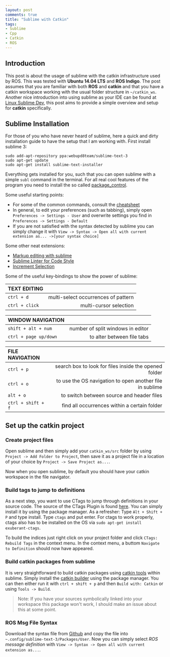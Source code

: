 ```yaml
---
layout: post
comments: true
title: "Sublime with Catkin"
tags:
- Sublime
- Cpp
- Catkin
- ROS
---
```


## Introduction

This post is about the usage of sublime with the catkin infrastructure used by ROS. This was tested with **Ubuntu 14.04 LTS** and **ROS Indigo**. The post assumes that you are familiar with both **ROS** and **catkin** and that you have a catkin workspace working with the usual folder structure in `~/catkin_ws`. Another nice introduction into using sublime as your IDE can be found at [Linux Sublime Dev](https://chromium.googlesource.com/chromium/src/+/master/docs/linux_sublime_dev.md), this post aims to provide a simple overview and setup for **catkin** specifically.

<!--more-->

## Sublime Installation

For those of you who have never heard of sublime, here a quick and dirty installation guide to have the setup that I am working with. First install sublime 3:

```raw
sudo add-apt-repository ppa:webupd8team/sublime-text-3
sudo apt-get update
sudo apt-get install sublime-text-installer
```

Everything gets installed for you, such that you can open sublime with a simple `subl` command in the terminal. For all real cool features of the program you need to install the so called [package_control](https://packagecontrol.io/installation).

Some useful starting points:

* For some of the common commands, consult the [cheatsheet](http://csnipp.com/s/66/-List-of-commonly-used-sublime-text-commands)
* In general, to edit your preferences (such as tabbing), simply open `Preferences -> Settings - User` and overwrite settings you find in `Preferences -> Settings - Default`
* If you are not satisfied with the syntax detected by sublime you can simply change it with `View -> Syntax -> Open all with current extension as... ->[your syntax choice]`

Some other neat extensions:

* [Markup editing with sublime](http://plaintext-productivity.net/2-04-how-to-set-up-sublime-text-for-markdown-editing.html)
* [Sublime Linter for Code Style](http://www.sublimelinter.com/en/latest/)
* [Increment Selection](https://github.com/yulanggong/IncrementSelection)

Some of the useful key-bindings to show the power of sublime:

| TEXT EDITING  | |
| :------------- |-------------:|
| `ctrl + d` | multi-select occurrences of pattern |
| `ctrl + click` | multi-cursor selection |

| WINDOW NAVIGATION | |
| :------------- |-------------:|
| `shift + alt + num` | number of split windows in editor |
| `ctrl + page up/down` | to alter between file tabs |

| FILE NAVIGATION |  |
| :------------- |-------------:|
| `ctrl + p` | search box to look for files inside the opened folder |
| `ctrl + o` | to use the OS navigation to open another file in sublime |
| `alt + o` | to switch between source and header files |
| `ctrl + shift + f` | find all occurrences within a certain folder |

## Set up the catkin project

### Create project files

Open sublime and then simply add your `catkin_ws/src` folder by using `Project -> Add Folder to Project`, then save it as a project file in a location of your choice by `Project -> Save Project as...`.

Now when you open sublime, by default you should have your catkin workspace in the file navigator.

### Build tags to jump to definitions

As a next step, you want to use CTags to jump through definitions in your source code. The source of the CTags Plugin is found [here](https://github.com/SublimeText/CTags). You can simply install it by using the package manager. As a refresher: Type `Alt + Shift + P` and type install. Type `ctags` and put enter. For ctags to work properly, ctags also has to be installed on the OS via `sudo apt-get install exuberant-ctags`.

To build the indices just right click on your project folder and click `CTags: Rebuild Tags` in the context menu. In the context menu, a buttom `Navigate to Definition` should now have appeared.

### Build catkin packages from sublime

It is very straightforward to build catkin packages using [catkin tools](https://catkin-tools.readthedocs.io/en/latest/) within sublime. Simply install the [catkin builder](https://packagecontrol.io/packages/Catkin%20Builder) using the package manager. You can then either run it with `ctrl + shift + p` and then `Build with: Catkin` or using `Tools -> Build`.

> Note: If you have your sources symbolically linked into your workspace this package won't work, I should make an issue about this at some point.

### ROS Msg File Syntax

Download the syntax file from [Github](https://gist.github.com/eric-wieser/1cd2919483d18d6b3788a54dec4f165c) and copy the file into `~.config/sublime-text-3/Packages/User`. Now you can simply select *ROS message definition* with `View -> Syntax -> Open all with current extension as...`.
